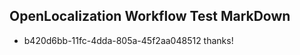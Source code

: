 ## OpenLocalization Workflow Test MarkDown
* b420d6bb-11fc-4dda-805a-45f2aa048512 thanks!

<!--HONumber=Sep16_HO1-->


